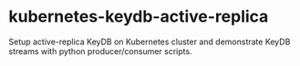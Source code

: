 # kubernetes-keydb-active-replica
Setup active-replica KeyDB on Kubernetes cluster and demonstrate KeyDB streams with python producer/consumer scripts.
